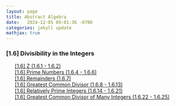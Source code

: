 ```yaml
---
layout: page
title: Abstract Algebra
date:   2024-12-05 09:01:36 -0700
categories: jekyll update
mathjax: true
---
```

<!------------------------ [1.6] Divisibility in the Integers --------------------------->
<h3> [1.6] Divisibility in the Integers </h3>
<ol style="list-style-type:none;">
	   <li><a href="/jekyll/update/2024/11/01/1.6-z.html">
        [1.6] Z (1.6.1 - 1.6.2)
       </a></li>
	   <li><a href="/jekyll/update/2024/11/02/1.6-primes.html">
        [1.6] Prime Numbers (1.6.4 - 1.6.6)
       </a></li>
	   <li><a href="/jekyll/update/2024/11/03/1.6-remainders.html">
        [1.6] Remainders (1.6.7)
       </a></li>
	   <li><a href="/jekyll/update/2024/11/04/1.6-gcd.html">
        [1.6] Greatest Common Divisor (1.6.8 - 1.6.13)
       </a></li>
	   <li><a href="/jekyll/update/2024/11/05/1.6-relatively-prime.html">
        [1.6] Relatively Prime Integers (1.6.14 - 1.6.21)
       </a></li>	   
	   <li><a href="/jekyll/update/2024/11/06/1.6-gcd-many.html">
        [1.6] Greatest Common Divisor of Many Integers (1.6.22 - 1.6.25)
       </a></li>
   </ol>
<br>